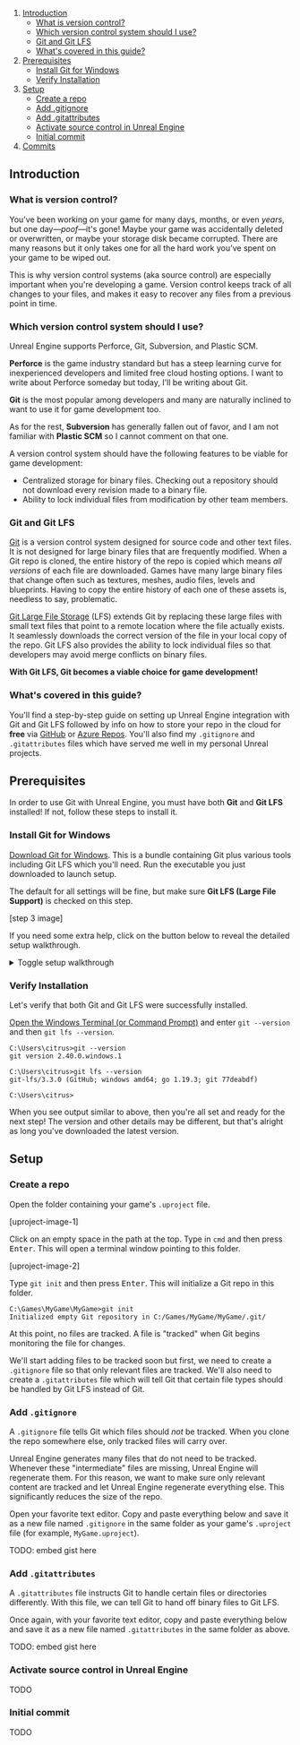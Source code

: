 1. [Introduction](#introduction)
   - [What is version control?](#what-is-version-control)
   - [Which version control system should I use?](#which-version-control-system-should-i-use)
   - [Git and Git LFS](#git-and-git-lfs)
   - [What's covered in this guide?](#whats-covered-in-this-guide)
2. [Prerequisites](#prerequisites)
   - [Install Git for Windows](#install-git-for-windows)
   - [Verify Installation](#verify-installation)
3. [Setup](#setup)
   - [Create a repo](#create-a-repo)
   - [Add .gitignore](#add-gitignore)
   - [Add .gitattributes](#add-gitattributes)
   - [Activate source control in Unreal Engine](#activate-source-control-in-unreal-engine)
   - [Initial commit](#initial-commit)
4. [Commits](#commmits)

## Introduction
### What is version control?
You've been working on your game for many days, months, or even *years*, but one day—*poof*—it's gone! Maybe your game was accidentally deleted or overwritten, or maybe your storage disk became corrupted. There are many reasons but it only takes one for all the hard work you've spent on your game to be wiped out.

This is why version control systems (aka source control) are especially important when you're developing a game. Version control keeps track of all changes to your files, and makes it easy to recover any files from a previous point in time.

### Which version control system should I use?
Unreal Engine supports Perforce, Git, Subversion, and Plastic SCM. 

**Perforce** is the game industry standard but has a steep learning curve for inexperienced developers and limited free cloud hosting options. I want to write about Perforce someday but today, I'll be writing about Git. 

**Git** is the most popular among developers and many are naturally inclined to want to use it for game development too.

As for the rest, **Subversion** has generally fallen out of favor, and I am not familiar with **Plastic SCM** so I cannot comment on that one.

A version control system should have the following features to be viable for game development:
- Centralized storage for binary files. Checking out a repository should not download every revision made to a binary file.
- Ability to lock individual files from modification by other team members.

### Git and Git LFS
[Git](https://git-scm.com/) is a version control system designed for source code and other text files. It is not designed for large binary files that are frequently modified. When a Git repo is cloned, the entire history of the repo is copied which means *all versions* of each file are downloaded. Games have many large binary files that change often such as textures, meshes, audio files, levels and blueprints. Having to copy the entire history of each one of these assets is, needless to say, problematic.

[Git Large File Storage](https://www.atlassian.com/git/tutorials/git-lfs) (LFS) extends Git by replacing these large files with small text files that point to a remote location where the file actually exists. It seamlessly downloads the correct version of the file in your local copy of the repo. Git LFS also provides the ability to lock individual files so that developers may avoid merge conflicts on binary files.

**With Git LFS, Git becomes a viable choice for game development!**

### What's covered in this guide?
You'll find a step-by-step guide on setting up Unreal Engine integration with Git and Git LFS followed by info on how to store your repo in the cloud for **free** via [GitHub](https://github.com/) or [Azure Repos](https://azure.microsoft.com/en-us/products/devops/repos). You'll also find my `.gitignore` and `.gitattributes` files which have served me well in my personal Unreal projects.

## Prerequisites
In order to use Git with Unreal Engine, you must have both **Git** and **Git LFS** installed! If not, follow these steps to install it.

### Install Git for Windows
[Download Git for Windows](https://gitforwindows.org/). This is a bundle containing Git plus various tools including Git LFS which you'll need. Run the executable you just downloaded to launch setup.

The default for all settings will be fine, but make sure **Git LFS (Large File Support)** is checked on this step.

[step 3 image]

If you need some extra help, click on the button below to reveal the detailed setup walkthrough.

<details style="margin-bottom: 1em;">
<summary><span style="cursor: pointer;">Toggle setup walkthrough</span></summary>

[step 1 image]

Click **Next** to continue.

[step 2 image]

This step is where you can select where Git will be installed. The default location should be fine. Click **Next** to continue.

[step 3 image]

**IMPORTANT:** Make sure **Git LFS (Large File Support)** is checked! Everything else is optional. Click **Next** to continue.

[step 4 image]

Click **Next** to continue.

[step 5 image]

I recommend using Visual Studio Code as Git's default editor. Click **Next** to continue.

[step 6 image]

This is where you can set the default Git branch name. While the choice is entirely up to you, I suggest setting the default branch name to `main` because that's the current standard. Click **Next** to continue.

[step 7 image]

Make sure the middle choice is selected and click **Next** to continue.

[step 8 image]

The default value is fine. From now on, just keep clicking **Next** until you get to the end.

[step 9 image]

[step 10 image]

[step 11 image]

[step 12 image]

[step 13 image]

[step 14 image]

[step 15 image]

Click **Install**.

[step 16 image]

Finally! Git has been installed and configured. Click **Finish** to close setup.
      
</details>

### Verify Installation
Let's verify that both Git and Git LFS were successfully installed.

[Open the Windows Terminal (or Command Prompt)](https://www.minitool.com/news/open-command-prompt-windows-11.html) and enter `git --version` and then `git lfs --version`.

```console
C:\Users\citrus>git --version
git version 2.40.0.windows.1

C:\Users\citrus>git lfs --version
git-lfs/3.3.0 (GitHub; windows amd64; go 1.19.3; git 77deabdf)

C:\Users\citrus>
```

When you see output similar to above, then you're all set and ready for the next step! The version and other details may be different, but that's alright as long you've downloaded the latest version.

## Setup
### Create a repo
Open the folder containing your game's `.uproject` file.

[uproject-image-1]

Click on an empty space in the path at the top. Type in `cmd` and then press <kbd>Enter</kbd>. This will open a terminal window pointing to this folder.

[uproject-image-2]

Type `git init` and then press <kbd>Enter</kbd>. This will initialize a Git repo in this folder.

```console
C:\Games\MyGame\MyGame>git init
Initialized empty Git repository in C:/Games/MyGame/MyGame/.git/
```

At this point, no files are tracked. A file is "tracked" when Git begins monitoring the file for changes.

We'll start adding files to be tracked soon but first, we need to create a `.gitignore` file so that only relevant files are tracked. We'll also need to create a `.gitattributes` file which will tell Git that certain file types should be handled by Git LFS instead of Git.

### Add `.gitignore`
A `.gitignore` file tells Git which files should _not_ be tracked. When you clone the repo somewhere else, only tracked files will carry over.

Unreal Engine generates many files that do not need to be tracked. Whenever these "intermediate" files are missing, Unreal Engine will regenerate them. For this reason, we want to make sure only relevant content are tracked and let Unreal Engine regenerate everything else. This significantly reduces the size of the repo.

Open your favorite text editor. Copy and paste everything below and save it as a new file named `.gitignore` in the same folder as your game's `.uproject` file (for example, `MyGame.uproject`).

TODO: embed gist here

### Add `.gitattributes`
A `.gitattributes` file instructs Git to handle certain files or directories differently. With this file, we can tell Git to hand off binary files to Git LFS.

Once again, with your favorite text editor, copy and paste everything below and save it as a new file named `.gitattributes` in the same folder as above.

TODO: embed gist here

### Activate source control in Unreal Engine
TODO

### Initial commit
TODO
